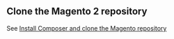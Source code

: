 <div markdown="1">

<h2 id="software-composer-clone">Clone the Magento 2 repository</h2>
See <a href="{{page.baseurl}}/install-gde/install/composer-clone.html">Install Composer and clone the Magento repository</a>